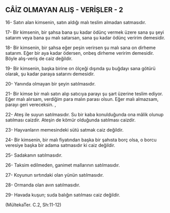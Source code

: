 ## CÂİZ OLMAYAN ALIŞ - VERİŞLER - 2

16- Satın alan kimsenin, satın aldığı malı teslim almadan satmasıdır.

17- Bir kimsenin, bir şahsa bana şu kadar ödünç vermek üzere sana şu şeyi satarım veya bana şu malı satarsan, sana şu kadar ödünç veririm demesidir.

18- Bir kimsenin, bir şahsa eğer peşin verirsen şu malı sana on dirheme satarım. Eğer bir aya kadar ödersen, onbeş dirheme veririm demesidir. Böyle alış-veriş de caiz değildir.

19- Bir kimsenin, başka birine on ölçeği dışında şu buğdayı sana götürü olarak, şu kadar paraya satarını demesidir.

20- Yanında olmayan bir şeyin satılmasıdır.

21- Bir kimse bir malı satın alıp satıcıya parayı şu şart üze­rine teslim ediyor. Eğer malı alırsam, verdiğim para malın pa­rası olsun. Eğer malı almazsam, parayı geri vereceksin. ,

22- Ateş ile suyun satılmasıdır. Su bir kaba konulduğunda ona mâlik olunup satılması caizdir. Ateşin de kömür olduğunda satılması caizdir.

23- Hayvanların memesindeki sütü satmak caiz değildir.

24- Bir kimsenin, bir malı fiyatından başka bir şahısta borç olsa, o borcu veresiye başka bir adama satmasıdır ki caiz değil­dir.

25- Sadakanın satılmasıdır.

26- Taksim edilmeden, ganimet mallarının satılmasıdır.

27- Koyunun sırtındaki olan yünün satılmasıdır.

28- Ormanda olan avın satılmasıdır.

29- Havada kuşun; suda balığın satılması caiz değildir.

(MültekaTer. C.2, Sh:11-12)
